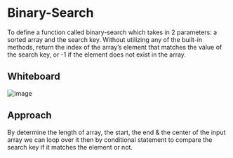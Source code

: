 # Binary-Search
To define a function called binary-search which takes in 2 parameters: a sorted array and the search key. Without utilizing any of the built-in methods, return the index of the array’s element that matches the value of the search key, or -1 if the element does not exist in the array.

## Whiteboard 
![image](binary-searchPNG)

## Approach 

By determine the length of array, the start, the end & the center of the input array we can loop over it then by conditional statement to compare the search key if it matches the element or not.
